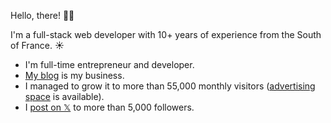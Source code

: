 Hello, there! 👋🏻

I'm a full-stack web developer with 10+ years of experience from the South of France. ☀️

- I'm full-time entrepreneur and developer.
- [My blog](https://benjamincrozat.com) is my business.
- I managed to grow it to more than 55,000 monthly visitors ([advertising space](https://benjamincrozat.com/media-kit) is available).
- I [post on 𝕏](https://twitter.com/benjamincrozat) to more than 5,000 followers.
